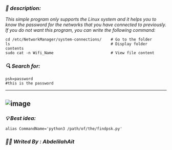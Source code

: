 ### _📃 description:_
_This simple program only supports the Linux system and it helps you to know the password for the networks that you have connected to previously. If you do not want this program, you can write the following command:_

```
cd /etc/NetworkManager/system-connections/    # Go to the folder
ls                                            # Display folder contents
sudo cat -n Wifi_Name                         # View file content
```
### _🔍 Search for:_
```
psk=password
#this is the password
```
---
![image](https://github.com/user-attachments/assets/da07d786-1e1b-45ea-9aa2-b8f81ee848ed)
---
### _💡 Best idea:_
```
alias CommandName='python3 /path/of/the/findpsk.py'
```
### _👨‍💻 Writed By : AbdelilahAit_
